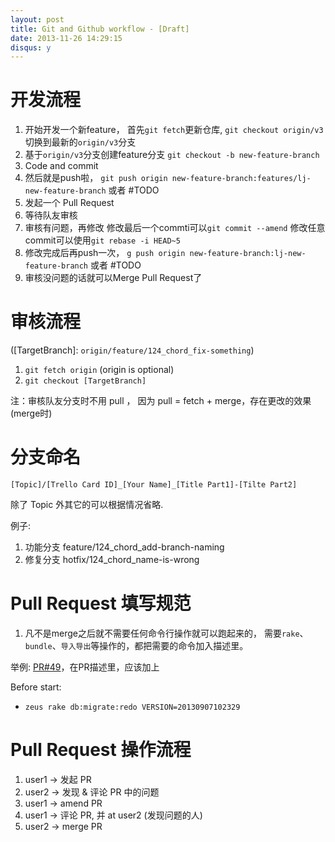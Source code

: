 ```yaml
---
layout: post
title: Git and Github workflow - [Draft]
date: 2013-11-26 14:29:15
disqus: y
---
```


# 开发流程

1. 开始开发一个新feature，
   首先`git fetch`更新仓库, `git checkout origin/v3`切换到最新的`origin/v3`分支
2. 基于`origin/v3`分支创建feature分支
   `git checkout -b new-feature-branch`
3. Code and commit
4. 然后就是push啦，
   `git push origin new-feature-branch:features/lj-new-feature-branch` 或者 #TODO
5. 发起一个 Pull Request
6. 等待队友审核
7. 审核有问题，再修改
   修改最后一个commti可以`git commit --amend`
   修改任意commit可以使用`git rebase -i HEAD~5`
8. 修改完成后再push一次，
   `g push origin new-feature-branch:lj-new-feature-branch` 或者 #TODO
9. 审核没问题的话就可以Merge Pull Request了

# 审核流程

([TargetBranch]: `origin/feature/124_chord_fix-something`)

1. `git fetch origin` (origin is optional)
2. `git checkout [TargetBranch]`

注：审核队友分支时不用 pull ， 因为 pull = fetch + merge，存在更改的效果(merge时)

# 分支命名

```
[Topic]/[Trello Card ID]_[Your Name]_[Title Part1]-[Tilte Part2]
```

除了 Topic 外其它的可以根据情况省略.

例子:

1. 功能分支 feature/124_chord_add-branch-naming
2. 修复分支 hotfix/124_chord_name-is-wrong

# Pull Request 填写规范

1. 凡不是merge之后就不需要任何命令行操作就可以跑起来的，
需要`rake`、`bundle`、`导入导出`等操作的，都把需要的命令加入描述里。

举例: [PR#49](https://github.com/layerssss/pfrails/pull/49)，在PR描述里，应该加上

Before start:

- `zeus rake db:migrate:redo VERSION=20130907102329`

# Pull Request 操作流程

1. user1 -> 发起 PR
2. user2 -> 发现 & 评论 PR 中的问题
3. user1 -> amend PR
4. user1 -> 评论 PR, 并 at user2 (发现问题的人)
5. user2 -> merge PR

